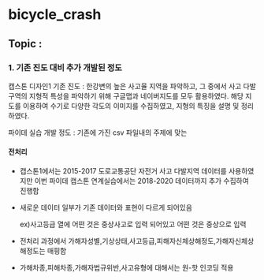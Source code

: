 # bicycle_crash

## Topic :

### 1. 기존 진도 대비 추가 개발된 정도
캡스톤 디자인1 기존 진도 : 한강변의 높은 사고율 지역을 파악하고, 그 중에서 사고 다발 구역의 지형적 특성을 파악하기 위해 구글맵과 네이버지도를 모두 활용하였다. 해당 지도를 이용하여 수기로 다양한 각도의 이미지를 수집하였고, 지형의 특징을 설명 및 정리하였다.

파이데 실습 개발 정도 : 기존에 가진 csv 파일내의 주제에 맞는 



#### 전처리
- 캡스톤1에서는 2015-2017 도로교통공단 자전거 사고 다발지역 데이터를 사용하였지만
이번 파이데 캡스톤 연계실습에서는 2018-2020 데이터까지 추가 수집하여 진행함
- 새로운 데이터 일부가 기존 데이터와 표현이 다르게 되어있음

  ex)사고등급 열에 어떤 것은 중상사고로 입력 되어있고 어떤 것은 중상으로 입력

- 전처리 과정에서 가해자성별,기상상태,사고등급,피해자신체상해정도,가해자신체상해정도는 매핑함
- 가해차종,피해차종,가해자법규위반,사고유형에 대해서는 원-핫 인코딩 적용
